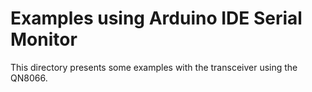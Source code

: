 # Examples using Arduino IDE Serial Monitor

This directory presents some examples with the transceiver using the QN8066. 

